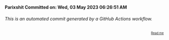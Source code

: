 **Parixshit Committed on: Wed, 03 May 2023 06:26:51 AM** <!-- 24d836b1-6f22-4ed9-9d7b-b1e20db89bb5 -->

###### This is an automated commit generated by a GitHub Actions workflow.

<div align="right"><sub><sup><a href="https://github.com/Parixshit/AutoCommit.git">Read me</a></sup></sub></div>
